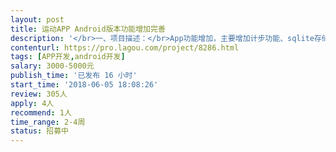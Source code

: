 ```yaml
---                
layout: post       
title: 运动APP Android版本功能增加完善           
description: '</br>一、项目描述：</br>App功能增加，主要增加计步功能、sqlite存储和柱状图实现。</br></br>二、主要功能点：</br> 计步功能：按小时将步数存取到数据库，并将步数按小时为单位划出柱状图。能实时更新当天步数（不用数据库）和查看历史天数步数（数据库）。</br> 数据统计：柱状图，可以按天显示运动数据，需要数据库中处理全部数据（日期以       及对应的数据）</br>  蓝牙设置界面：实现界面点选替换和拖动，并发送模拟数据（对应编码）</br>三、可参考产品：</br></br>四、人员要求：</br>1、有运动App产品的开发经验，有计步处理相关经验</br>2、熟悉图表展示和sqlite数据处理，特别是能多数据从数据库分页查询处理。</br>3、良好的沟通能力和契约精神</br>'     
contenturl: https://pro.lagou.com/project/8286.html      
tags: [APP开发,android开发]            
salary: 3000-5000元          
publish_time: '已发布 16 小时'         
start_time: '2018-06-05 18:08:26'           
review: 305人                   
apply: 4人                   
recommend: 1人                   
time_range: 2-4周              
status: 招募中                  
---                 
```

